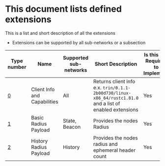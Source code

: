 # This document lists defined extensions
This is a list and short description of all the extensions

- Extensions can be supported by all sub-networks or a subsection


| Type number  |  Name | Supported sub-networks  | Short Description  | Is this call Required to Implement  |
|---|---|---|---|---|
| [0](extensions/type-0.md)  | Client Info and Capabilities | All  | Returns client info e.x. `trin/0.1.1-2b00d730/linux-x86_64/rustc1.81.0` and a list of enabled extensions  |  Yes  |
| [1](extensions/type-1.md)  |  Basic Radius Payload | State, Beacon | Provides the nodes Radius  |  Yes  |
| [2](extensions/type-2.md)  | History Radius Payload  |  History | Provides the nodes radius and ephemeral header count  |  Yes  |
